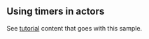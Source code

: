 ## Using timers in actors

See [tutorial](https://microsoft.github.io/coyote/concepts/actors/timers/) content that goes with this sample.
